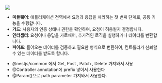 ![](https://i.imgur.com/CSEYfie.png)

- **미들웨어**: 애플리케이션 전역에서 요청과 응답을 처리하는 첫 번째 단계로, 공통 기능을 수행합니다.
- **가드**: 사용자의 인증 상태나 권한을 확인하여, 요청이 허용될지 결정합니다.
- **인터셉터**: 요청이나 응답을 가로채어, 추가적인 로직을 실행하거나 데이터를 변환합니다.
- **파이프**: 들어오는 데이터를 검증하고 필요한 형식으로 변환하여, 컨트롤러가 신뢰할 수 있는 데이터를 받도록 합니다.


* @nestjs/common 에서 Get, Post , Patch , Delete 가져와서 사용
* @Controller annotation에 prefix 넣어서 사용한다
* @Param()으로 path parameter 가져와서 사용한다.

